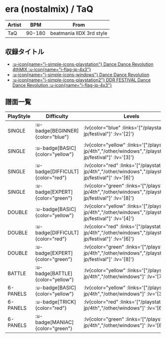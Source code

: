 # era (nostalmix) / TaQ

|Artist|BPM|From|
|------|---|----|
|TaQ|90-180|beatmania IIDX 3rd style|

## 収録タイトル

- [ :u-icon{name="i-simple-icons-playstation"} Dance Dance Revolution 4thMIX :u-icon{name="i-flag-jp-4x3"} ](/playstation-jp/4th)
- [ :u-icon{name="i-simple-icons-windows"} Dance Dance Revolution](/other/windows)
- [ :u-icon{name="i-simple-icons-playstation2"} DDR FESTIVAL Dance Dance Revolution :u-icon{name="i-flag-jp-4x3"} ](/playstation2-jp/festival)

## 譜面一覧

|PlayStyle|Difficulty|Levels|Notes|Movie|
|---------|----------|------|-----|-----|
|SINGLE| :u-badge[BEGINNER]{color="blue"} | :lv{color="blue" :links='["/playstation2-jp/festival"]' :lv='[2]'} |89/0||
|SINGLE| :u-badge[BASIC]{color="yellow"} | :lv{color="yellow" :links='["/playstation-jp/4th","/other/windows","/playstation2-jp/festival"]' :lv='[3]'} |125/0||
|SINGLE| :u-badge[DIFFICULT]{color="red"} | :lv{color="red" :links='["/playstation-jp/4th","/other/windows","/playstation2-jp/festival"]' :lv='[6]'} |235/0||
|SINGLE| :u-badge[EXPERT]{color="green"} | :lv{color="green" :links='["/playstation-jp/4th","/other/windows","/playstation2-jp/festival"]' :lv='[8]'} |356/0||
|DOUBLE| :u-badge[BASIC]{color="yellow"} | :lv{color="yellow" :links='["/playstation-jp/4th","/other/windows","/playstation2-jp/festival"]' :lv='[4]'} |142/0||
|DOUBLE| :u-badge[DIFFICULT]{color="red"} | :lv{color="red" :links='["/playstation-jp/4th","/other/windows","/playstation2-jp/festival"]' :lv='[6]'} |217/0||
|DOUBLE| :u-badge[EXPERT]{color="green"} | :lv{color="green" :links='["/playstation-jp/4th","/other/windows","/playstation2-jp/festival"]' :lv='[8]'} |331/0||
|BATTLE| :u-badge[BATTLE]{color="yellow"} | :lv{color="yellow" :links='["/playstation-jp/4th","/other/windows"]' :lv='[7]'} |||
|6-PANELS| :u-badge[BASIC]{color="yellow"} | :lv{color="yellow" :links='["/playstation-jp/4th","/other/windows"]' :lv='[3]'} |124/0||
|6-PANELS| :u-badge[TRICK]{color="red"} | :lv{color="red" :links='["/playstation-jp/4th","/other/windows"]' :lv='[6]'} |235/0||
|6-PANELS| :u-badge[MANIAC]{color="green"} | :lv{color="green" :links='["/playstation-jp/4th","/other/windows"]' :lv='[8]'} |348/0||
